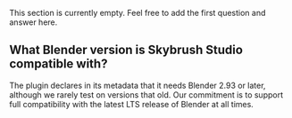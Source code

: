 This section is currently empty. Feel free to add the first question and answer
here.

## What Blender version is Skybrush Studio compatible with?

The plugin declares in its metadata that it needs Blender 2.93 or later, although we rarely test on versions that old. Our commitment is to support full compatibility with the latest LTS release of Blender at all times.